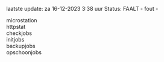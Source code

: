 laatste update: 
za 16-12-2023  3:38   uur 
Status: FAALT - fout - 
<div class="service Y">microstation</div><div class="service G">httpstat</div><div class="service G">checkjobs</div><div class="service R">initjobs</div><div class="service G">backupjobs</div><div class="service R">opschoonjobs</div>